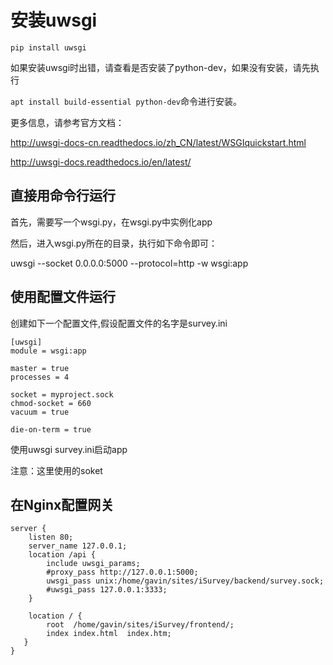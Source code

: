 



# 安装uwsgi

``pip install uwsgi``

如果安装uwsgi时出错，请查看是否安装了python-dev，如果没有安装，请先执行

``apt install build-essential python-dev``命令进行安装。

更多信息，请参考官方文档：

http://uwsgi-docs-cn.readthedocs.io/zh_CN/latest/WSGIquickstart.html

http://uwsgi-docs.readthedocs.io/en/latest/

## 直接用命令行运行

首先，需要写一个wsgi.py，在wsgi.py中实例化app

然后，进入wsgi.py所在的目录，执行如下命令即可：

uwsgi --socket 0.0.0.0:5000 --protocol=http -w wsgi:app

## 使用配置文件运行

创建如下一个配置文件,假设配置文件的名字是survey.ini

```
[uwsgi]
module = wsgi:app

master = true  
processes = 4

socket = myproject.sock  
chmod-socket = 660  
vacuum = true

die-on-term = true
```

使用uwsgi  survey.ini启动app

注意：这里使用的soket

## 在Nginx配置网关
```
server {
    listen 80;
    server_name 127.0.0.1;
    location /api {
        include uwsgi_params;
        #proxy_pass http://127.0.0.1:5000;
        uwsgi_pass unix:/home/gavin/sites/iSurvey/backend/survey.sock;
        #uwsgi_pass 127.0.0.1:3333;
    }

    location / {
        root  /home/gavin/sites/iSurvey/frontend/;
        index index.html  index.htm;
   }
}
```







